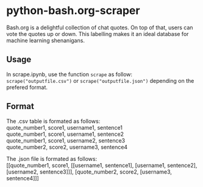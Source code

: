 # python-bash.org-scraper
Bash.org is a delightful collection of chat quotes. On top of that, users can vote the quotes up or down. This labelling makes it an ideal database for machine learning shenanigans.

## Usage
In scrape.ipynb, use the function `scrape` as follow:
`scrape("outputfile.csv")`
or
`scrape("outputfile.json")`
depending on the prefered format.

## Format

The .csv table is formated as follows:<br>
quote_number1, score1, username1, sentence1<br>
quote_number1, score1, username1, sentence2<br>
quote_number1, score1, username2, sentence3<br>
quote_number2, score2, username3, sentence4<br>

The .json file is formated as follows:<br>
[[quote_number1, score1, [[username1, sentence1], [username1, sentence2], [username2, sentence3]]], [quote_number2, score2, [username3, sentence4]]]



